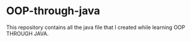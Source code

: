 # OOP-through-java
This repository contains all the java file that I created while learning OOP THROUGH JAVA.
